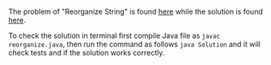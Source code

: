 The problem of "Reorganize String" is found [here](https://leetcode.com/problems/reorganize-string/description/) while the solution is found [here](https://github.com/aurimas13/Solutions-To-Problems/blob/main/LeetCode/Java%20Solutions/Reorganize%20String/reorganize.java).

To check the solution in terminal first compile Java file as `javac reorganize.java`, then run the command as follows `java Solution` and it will check tests and if the solution works correctly.
